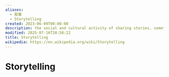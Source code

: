 ```yaml
---
aliases:
  - 叙事
  - Storytelling
created: 2023-06-09T00:00:00
description: the social and cultural activity of sharing stories, sometimes with improvisation, theatrics or embellishment.
modified: 2025-07-16T20:58:22
title: Storytelling
wikipedia: https://en.wikipedia.org/wiki/Storytelling
---
```


# Storytelling

